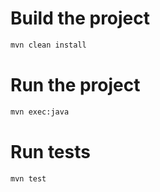 # Build the project
```sh
mvn clean install
```
# Run the project
```sh
mvn exec:java
```
# Run tests
```sh
mvn test
```

